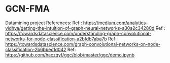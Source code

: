 # GCN-FMA
Datamining project
References: 
Ref : https://medium.com/analytics-vidhya/getting-the-intuition-of-graph-neural-networks-a30a2c34280d
Ref : https://towardsdatascience.com/understanding-graph-convolutional-networks-for-node-classification-a2bfdb7aba7b
Ref : https://towardsdatascience.com/graph-convolutional-networks-on-node-classification-2b6bbec1d042
Ref: https://github.com/haczqyf/ggc/blob/master/ggc/demo.ipynb
